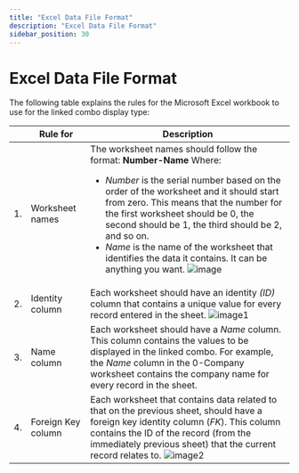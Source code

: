 ```yaml
---
title: "Excel Data File Format"
description: "Excel Data File Format"
sidebar_position: 30
---
```


# Excel Data File Format

The following table explains the rules for the Microsoft Excel workbook to use for the linked combo
display type:

|     | Rule for           | Description                                                                                                                                                                                                                                                                                                                                                                                                                                                                                                                  |
| --- | ------------------ | ---------------------------------------------------------------------------------------------------------------------------------------------------------------------------------------------------------------------------------------------------------------------------------------------------------------------------------------------------------------------------------------------------------------------------------------------------------------------------------------------------------------------------- |
| 1.  | Worksheet names    | The worksheet names should follow the format: **Number-Name** Where: <ul><li>_Number_ is the serial number based on the order of the worksheet and it should start from zero. This means that the number for the first worksheet should be 0, the second should be 1, the third should be 2, and so on.</li><li>_Name_ is the name of the worksheet that identifies the data it contains. It can be anything you want. ![image](/img/product_docs/directorymanager/11.0/admincenter/portal/linkedcombo/image.webp)</li></ul> |
| 2.  | Identity column    | Each worksheet should have an identity _(ID)_ column that contains a unique value for every record entered in the sheet. ![image1](/img/product_docs/directorymanager/11.0/admincenter/portal/linkedcombo/image1.webp)                                                                                                                                                                                                                                                                                                       |
| 3.  | Name column        | Each worksheet should have a _Name_ column. This column contains the values to be displayed in the linked combo. For example, the _Name_ column in the 0-Company worksheet contains the company name for every record in the sheet.                                                                                                                                                                                                                                                                                          |
| 4.  | Foreign Key column | Each worksheet that contains data related to that on the previous sheet, should have a foreign key identity column (_FK_). This column contains the ID of the record (from the immediately previous sheet) that the current record relates to. ![image2](/img/product_docs/directorymanager/11.0/admincenter/portal/linkedcombo/image2.webp)                                                                                                                                                                                 |

